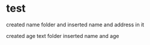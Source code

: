 # test
created name folder and inserted name and address in it

created age text folder inserted name and age